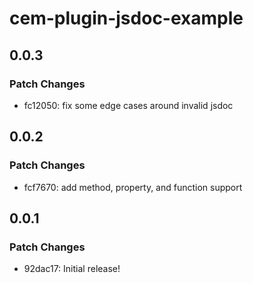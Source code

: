 # cem-plugin-jsdoc-example

## 0.0.3

### Patch Changes

- fc12050: fix some edge cases around invalid jsdoc

## 0.0.2

### Patch Changes

- fcf7670: add method, property, and function support

## 0.0.1

### Patch Changes

- 92dac17: Initial release!
